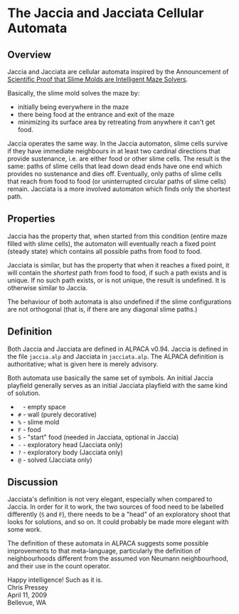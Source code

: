 The Jaccia and Jacciata Cellular Automata
=========================================

Overview
--------

Jaccia and Jacciata are cellular automata inspired by the Announcement of
[Scientific Proof that Slime Molds are Intelligent Maze Solvers][].

Basically, the slime mold solves the maze by:

-   initially being everywhere in the maze
-   there being food at the entrance and exit of the maze
-   minimizing its surface area by retreating from anywhere it can't get
    food.

Jaccia operates the same way. In the Jaccia automaton, slime cells
survive if they have immediate neighbours in at least two cardinal
directions that provide sustenance, i.e. are either food or other slime
cells. The result is the same: paths of slime cells that lead down dead
ends have one end which provides no sustenance and dies off. Eventually,
only paths of slime cells that reach from food to food (or uninterrupted
circular paths of slime cells) remain. Jacciata is a more involved
automaton which finds only the shortest path.

[Scientific Proof that Slime Molds are Intelligent Maze Solvers]: http://web.archive.org/web/20020220163303/http://www.riken.go.jp/lab-www/frontier-div/NEWSLETTER/feb2001/ameboid_e.htm

Properties
----------

Jaccia has the property that, when started from this condition (entire
maze filled with slime cells), the automaton will eventually reach a
fixed point (steady state) which contains all possible paths from food
to food.

Jacciata is similar, but has the property that when it reaches a fixed
point, it will contain the *shortest* path from food to food, if such a
path exists and is unique. If no such path exists, or is not unique, the
result is undefined. It is otherwise similar to Jaccia.

The behaviour of both automata is also undefined if the slime
configurations are not orthogonal (that is, if there are any diagonal
slime paths.)

Definition
----------

Both Jaccia and Jacciata are defined in ALPACA v0.94. Jaccia is defined
in the file `jaccia.alp` and Jacciata in `jacciata.alp`. The ALPACA
definition is authoritative; what is given here is merely advisory.

Both automata use basically the same set of symbols. An initial Jaccia
playfield generally serves as an initial Jacciata playfield with the
same kind of solution.

-   ` ` - empty space
-   `#` - wall (purely decorative)
-   `%` - slime mold
-   `F` - food
-   `S` - "start" food (needed in Jacciata, optional in Jaccia)
-   `-` - exploratory head (Jacciata only)
-   `?` - exploratory body (Jacciata only)
-   `@` - solved (Jacciata only)

Discussion
----------

Jacciata's definition is not very elegant, especially when compared to
Jaccia. In order for it to work, the two sources of food need to be
labelled differently (`S` and `F`), there needs to be a "head" of an
exploratory shoot that looks for solutions, and so on. It could probably
be made more elegant with some work.

The definition of these automata in ALPACA suggests some possible
improvements to that meta-language, particularly the definition of
neighbourhoods different from the assumed von Neumann neighbourhood, and
their use in the count operator.

Happy intelligence! Such as it is.  
Chris Pressey  
April 11, 2009  
Bellevue, WA
